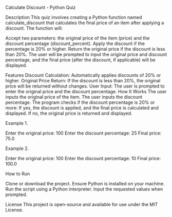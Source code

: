 Calculate Discount - Python Quiz

Description
This quiz involves creating a Python function named calculate_discount that calculates the final price of an item after applying a discount. The function will:

Accept two parameters: the original price of the item (price) and the discount percentage (discount_percent).
Apply the discount if the percentage is 20% or higher.
Return the original price if the discount is less than 20%.
The user will be prompted to input the original price and discount percentage, and the final price (after the discount, if applicable) will be displayed.

Features
Discount Calculation: Automatically applies discounts of 20% or higher.
Original Price Return: If the discount is less than 20%, the original price will be returned without changes.
User Input: The user is prompted to enter the original price and the discount percentage.
How It Works
The user inputs the original price of the item.
The user inputs the discount percentage.
The program checks if the discount percentage is 20% or more:
If yes, the discount is applied, and the final price is calculated and displayed.
If no, the original price is returned and displayed.

Example 1.

Enter the original price: 100
Enter the discount percentage: 25
Final price: 75.0


Example 2.

Enter the original price: 100
Enter the discount percentage: 10
Final price: 100.0

How to Run

Clone or download the project.
Ensure Python is installed on your machine.
Run the script using a Python interpreter.
Input the requested values when prompted.

License
This project is open-source and available for use under the MIT License.